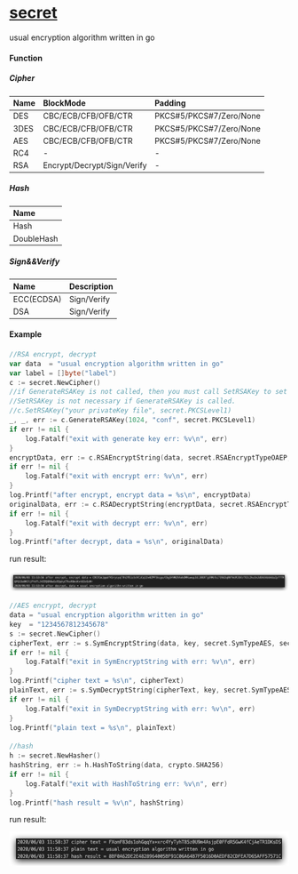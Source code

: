 # [secret](https://github.com/pyihe/secret)
usual encryption algorithm written in go

#### Function
##### Cipher
|Name|BlockMode|Padding|
|:---|:----------|:------|
|DES |CBC/ECB/CFB/OFB/CTR |PKCS#5/PKCS#7/Zero/None|
|3DES|CBC/ECB/CFB/OFB/CTR|PKCS#5/PKCS#7/Zero/None|
|AES |CBC/ECB/CFB/OFB/CTR|PKCS#5/PKCS#7/Zero/None|
|RC4 |-|-|
|RSA|Encrypt/Decrypt/Sign/Verify|-|

##### Hash  
|Name|
|:---|
|Hash|
|DoubleHash|

##### Sign&&Verify
|Name|Description|
|:---|:----------|
|ECC(ECDSA) |Sign/Verify|
|DSA|Sign/Verify|


#### Example
```go
//RSA encrypt, decrypt
var data  = "usual encryption algorithm written in go"
var label = []byte("label")
c := secret.NewCipher()
//if GenerateRSAKey is not called, then you must call SetRSAKey to set yourself private key.
//SetRSAKey is not necessary if GenerateRSAKey is called.
//c.SetRSAKey("your privateKey file", secret.PKCSLevel1)
_, _, err := c.GenerateRSAKey(1024, "conf", secret.PKCSLevel1)
if err != nil {
    log.Fatalf("exit with generate key err: %v\n", err)
}
encryptData, err := c.RSAEncryptString(data, secret.RSAEncryptTypeOAEP, label)
if err != nil {
    log.Fatalf("exit with encrypt err: %v\n", err)
}
log.Printf("after encrypt, encrypt data = %s\n", encryptData)
originalData, err := c.RSADecryptString(encryptData, secret.RSAEncryptTypeOAEP, label)
if err != nil {
    log.Fatalf("exit with decrypt err: %v\n", err)
}
log.Printf("after decrypt, data = %s\n", originalData)
```
run result:

![](pic/rsa.jpg)


```go
//AES encrypt, decrypt
data = "usual encryption algorithm written in go"
key  = "1234567812345678"
s := secret.NewCipher()
cipherText, err := s.SymEncryptString(data, key, secret.SymTypeAES, secret.BlockModeECB, secret.PaddingTypeZeros)
if err != nil {
    log.Fatalf("exit in SymEncryptString with err: %v\n", err)
}
log.Printf("cipher text = %s\n", cipherText)
plainText, err := s.SymDecryptString(cipherText, key, secret.SymTypeAES, secret.BlockModeECB, secret.PaddingTypeZeros)
if err != nil {
    log.Fatalf("exit in SymDecryptString with err: %v\n", err)
}
log.Printf("plain text = %s\n", plainText)

//hash
h := secret.NewHasher()
hashString, err := h.HashToString(data, crypto.SHA256)
if err != nil {
    log.Fatalf("exit with HashToString err: %v\n", err)
}
log.Printf("hash result = %v\n", hashString)
```
run result: 

![](pic/sym.jpg)